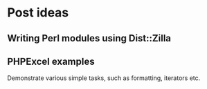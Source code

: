 # Post ideas

## Writing Perl modules using Dist::Zilla

## PHPExcel examples

Demonstrate various simple tasks, such as formatting, iterators etc.
